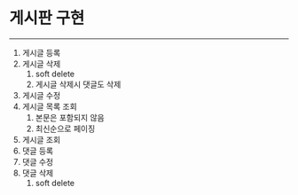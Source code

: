 # 게시판 구현
---
1. 게시글 등록
2. 게시글 삭제
   1. soft delete
   2. 게시글 삭제시 댓글도 삭제
3. 게시글 수정
4. 게시글 목록 조회
   1. 본문은 포함되지 않음
   2. 최신순으로 페이징
5. 게시글 조회
6. 댓글 등록
7. 댓글 수정
8. 댓글 삭제
   1. soft delete
   